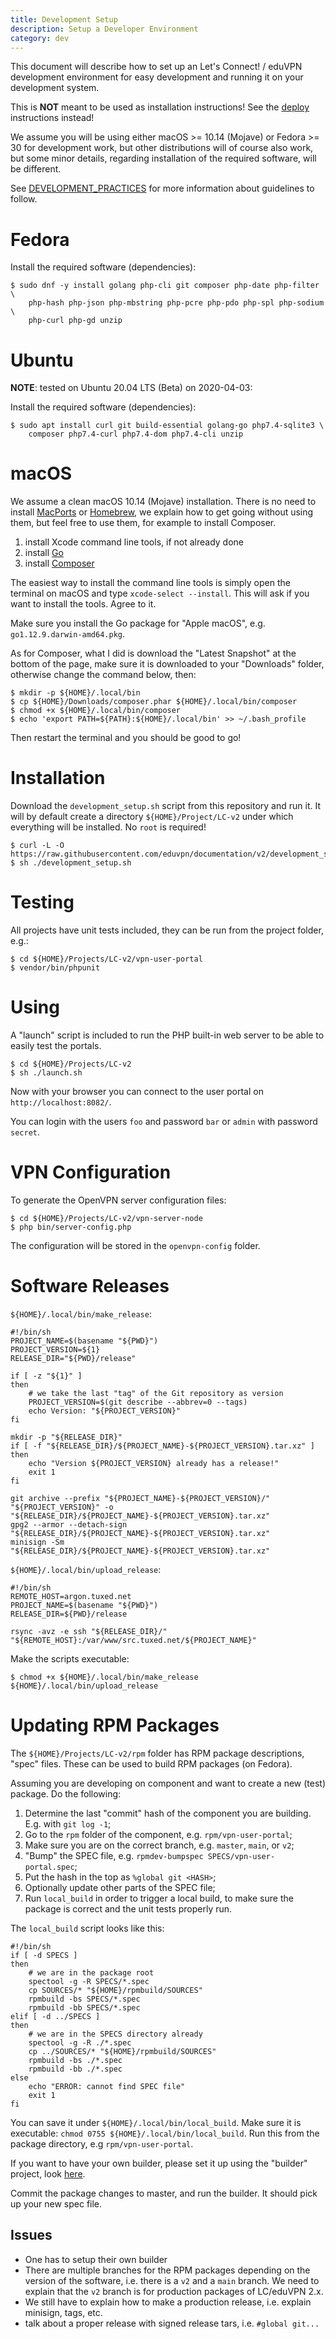 ```yaml
---
title: Development Setup
description: Setup a Developer Environment
category: dev
---
```


This document will describe how to set up an Let's Connect! / eduVPN 
development environment for easy development and running it on your development 
system. 

This is **NOT** meant to be used as installation instructions! See the 
[deploy](README.md#deployment) instructions instead!

We assume you will be using either macOS >= 10.14 (Mojave) or Fedora >= 30 for 
development work, but other distributions will of course also work, but some 
minor details, regarding installation of the required software, will be 
different.

See [DEVELOPMENT_PRACTICES](DEVELOPMENT_PRACTICES.md) for more information
about guidelines to follow.

# Fedora

Install the required software (dependencies):

    $ sudo dnf -y install golang php-cli git composer php-date php-filter \
        php-hash php-json php-mbstring php-pcre php-pdo php-spl php-sodium \
        php-curl php-gd unzip

# Ubuntu

**NOTE**: tested on Ubuntu 20.04 LTS (Beta) on 2020-04-03:

Install the required software (dependencies): 
 
    $ sudo apt install curl git build-essential golang-go php7.4-sqlite3 \ 
        composer php7.4-curl php7.4-dom php7.4-cli unzip

# macOS

We assume a clean macOS 10.14 (Mojave) installation. There is no need to install 
[MacPorts](https://www.macports.org/) or [Homebrew](https://brew.sh/), we 
explain how to get going without using them, but feel free to use them, for 
example to install Composer.

1. install Xcode command line tools, if not already done
2. install [Go](https://golang.org/dl/)
3. install [Composer](https://getcomposer.org/download/)

The easiest way to install the command line tools is simply open the terminal 
on macOS and type `xcode-select --install`. This will ask if you want to 
install the tools. Agree to it.

Make sure you install the Go package for "Apple macOS", e.g. 
`go1.12.9.darwin-amd64.pkg`.

As for Composer, what I did is download the "Latest Snapshot" at the bottom 
of the page, make sure it is downloaded to your "Downloads" folder, otherwise
change the command below, then:

    $ mkdir -p ${HOME}/.local/bin
    $ cp ${HOME}/Downloads/composer.phar ${HOME}/.local/bin/composer
    $ chmod +x ${HOME}/.local/bin/composer
    $ echo 'export PATH=${PATH}:${HOME}/.local/bin' >> ~/.bash_profile

Then restart the terminal and you should be good to go!

# Installation

Download the `development_setup.sh` script from this repository and run it. It
will by default create a directory `${HOME}/Project/LC-v2` under which 
everything will be installed. No `root` is required!

    $ curl -L -O https://raw.githubusercontent.com/eduvpn/documentation/v2/development_setup.sh
    $ sh ./development_setup.sh

# Testing

All projects have unit tests included, they can be run from the project folder,
e.g.: 

    $ cd ${HOME}/Projects/LC-v2/vpn-user-portal
    $ vendor/bin/phpunit

# Using

A "launch" script is included to run the PHP built-in web server to be able
to easily test the portals.

    $ cd ${HOME}/Projects/LC-v2
    $ sh ./launch.sh

Now with your browser you can connect to the user portal on 
`http://localhost:8082/`.

You can login with the users `foo` and password `bar` or `admin` with password 
`secret`.

# VPN Configuration

To generate the OpenVPN server configuration files:

    $ cd ${HOME}/Projects/LC-v2/vpn-server-node
    $ php bin/server-config.php

The configuration will be stored in the `openvpn-config` folder.

# Software Releases

`${HOME}/.local/bin/make_release`:

    #!/bin/sh
    PROJECT_NAME=$(basename "${PWD}")
    PROJECT_VERSION=${1}
    RELEASE_DIR="${PWD}/release"

    if [ -z "${1}" ]
    then
        # we take the last "tag" of the Git repository as version
        PROJECT_VERSION=$(git describe --abbrev=0 --tags)
        echo Version: "${PROJECT_VERSION}"
    fi

    mkdir -p "${RELEASE_DIR}"
    if [ -f "${RELEASE_DIR}/${PROJECT_NAME}-${PROJECT_VERSION}.tar.xz" ]
    then
        echo "Version ${PROJECT_VERSION} already has a release!"
        exit 1
    fi

    git archive --prefix "${PROJECT_NAME}-${PROJECT_VERSION}/" "${PROJECT_VERSION}" -o "${RELEASE_DIR}/${PROJECT_NAME}-${PROJECT_VERSION}.tar.xz"
    gpg2 --armor --detach-sign "${RELEASE_DIR}/${PROJECT_NAME}-${PROJECT_VERSION}.tar.xz"
    minisign -Sm "${RELEASE_DIR}/${PROJECT_NAME}-${PROJECT_VERSION}.tar.xz"

`${HOME}/.local/bin/upload_release`:

    #!/bin/sh
    REMOTE_HOST=argon.tuxed.net
    PROJECT_NAME=$(basename "${PWD}")
    RELEASE_DIR=${PWD}/release

    rsync -avz -e ssh "${RELEASE_DIR}/" "${REMOTE_HOST}:/var/www/src.tuxed.net/${PROJECT_NAME}"

Make the scripts executable:

    $ chmod +x ${HOME}/.local/bin/make_release ${HOME}/.local/bin/upload_release

# Updating RPM Packages

The `${HOME}/Projects/LC-v2/rpm` folder has RPM package descriptions, "spec" 
files. These can be used to build RPM packages (on Fedora).

Assuming you are developing on component and want to create a new (test) 
package. Do the following:

1. Determine the last "commit" hash of the component you are building. E.g. 
   with `git log -1`;
2. Go to the `rpm` folder of the component, e.g. `rpm/vpn-user-portal`;
3. Make sure you are on the correct branch, e.g. `master`, `main`, or `v2`;
4. "Bump" the SPEC file, e.g. `rpmdev-bumpspec SPECS/vpn-user-portal.spec`;
5. Put the hash in the top as `%global git <HASH>`;
6. Optionally update other parts of the SPEC file;
7. Run `local_build` in order to trigger a local build, to make sure the 
   package is correct and the unit tests properly run.

The `local_build` script looks like this:

    #!/bin/sh
    if [ -d SPECS ]
    then
        # we are in the package root
        spectool -g -R SPECS/*.spec
        cp SOURCES/* "${HOME}/rpmbuild/SOURCES"
        rpmbuild -bs SPECS/*.spec
        rpmbuild -bb SPECS/*.spec    
    elif [ -d ../SPECS ]
    then
        # we are in the SPECS directory already
        spectool -g -R ./*.spec
        cp ../SOURCES/* "${HOME}/rpmbuild/SOURCES"
        rpmbuild -bs ./*.spec
        rpmbuild -bb ./*.spec    
    else 
        echo "ERROR: cannot find SPEC file"
        exit 1
    fi

You can save it under `${HOME}/.local/bin/local_build`. Make sure it is 
executable: `chmod 0755 ${HOME}/.local/bin/local_build`. Run this from the 
package directory, e.g `rpm/vpn-user-portal`.

If you want to have your own builder, please set it up using the "builder" 
project, look [here](https://git.tuxed.net/rpm/builder/about/).

Commit the package changes to master, and run the builder. It should pick up 
your new spec file.

## Issues

* One has to setup their own builder
* There are multiple branches for the RPM packages depending on the version of
  the software, i.e. there is a `v2` and a `main` branch. We need to explain 
  that the `v2` branch is for production packages of LC/eduVPN 2.x.
* We still have to explain how to make a production release, i.e. explain 
  minisign, tags, etc.
* talk about a proper release with signed release tars, i.e. `#global git...`
